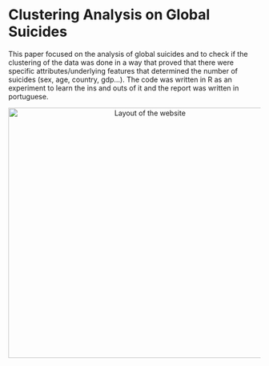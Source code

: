# Clustering Analysis on Global Suicides
This paper focused on the analysis of global suicides and to check if the clustering of the data was done in a way that proved that there were specific attributes/underlying features that determined the number of suicides (sex, age, country, gdp...).
The code was written in R as an experiment to learn the ins and outs of it and the report was written in portuguese.

<p align="center">
       <img src="https://i.imgur.com/1d0GHBU.png" width="550" height="500" alt="Layout of the website">
</p>
